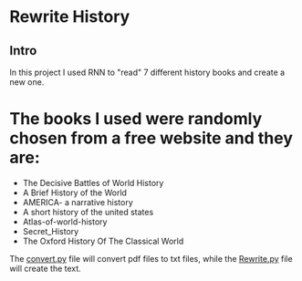 # Rewrite History


## Intro
In this project I used RNN to "read" 7 different history books and create a new one.

# The books I used were randomly chosen from a free website and they are:

* The Decisive Battles of World History  
* A Brief History of the World  
* AMERICA- a narrative history  
* A short history of the united states  
* Atlas-of-world-history  
* Secret_History  
* The Oxford History Of The Classical World  
  
   
   
The [convert.py](Convert.py) file will convert pdf files to txt files, while the [Rewrite.py](Rewrite.py)	file will create the text.
